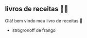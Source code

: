 ## 	livros de receitas :man_cook:

Olá! bem vindo meu livro de receitas :wave:

- strogronoff de frango

#### 
